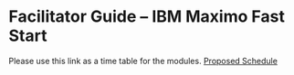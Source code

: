 # Facilitator Guide – IBM Maximo Fast Start

Please use this link as a time table for the modules.
[Proposed Schedule](https://ibm.ent.box.com/notes/1952877928125?s=zg1cydwvcweg1iw2jovazigzjswqsmdt)
